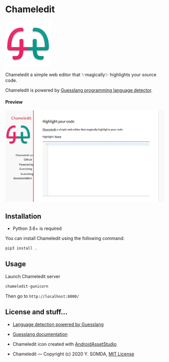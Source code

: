 # Chameledit

![Chameledit](chameledit/static/images/icon.png)

Chameledit a simple web editor that :sparkles:magically:sparkles:
highlights your source code.

Chameledit is powered by
[Guesslang programming language detector](https://github.com/yoeo/guesslang).

#### Preview

![](data/chameledit.gif)

## Installation

* Python 3.6+ is required

You can install Chameledit using the following command:

```bash
pip3 install .
```

## Usage

Launch Chameledit server

```bash
chameledit-gunicorn
```

Then go to `http://localhost:8000/`

## License and stuff...

* [Language detection powered by Guesslang](https://github.com/yoeo/guesslang)

* [Guesslang documentation](https://guesslang.readthedocs.io/en/latest/)

* Chameledit icon created with
  [AndroidAssetStudio](https://github.com/romannurik/AndroidAssetStudio)

* Chameledit — Copyright (c) 2020 Y. SOMDA, [MIT License](LICENSE)
